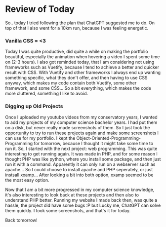 # Review of Today

So.. today I tried following the plan that ChatGPT suggested me to do. On top of that I also went for a 10km run, because I was feeling energetic. 

### Vanilla CSS = <3

Today I was quite productive, did quite a while on making the portfolio beautiful, especially the animation when hovering a video I spent some time on (2-3 hours). I also got reminded today, that I am considering not using frameworks such as Vuetify, because I tend to achieve a better and quicker result with CSS. With Vuetify and other frameworks I always end up wanting something specific, what they don't offer, and then having to use CSS anyway, which makes my code contain both Vuetify, some other framework, and some CSS... So a bit everything, which makes the code more cluttered, something I like to avoid.

### Digging up Old Projects

Once I uploaded my youtube videos from my conservatory years, I wanted to add my projects of my computer science bachelor years. I had put them on a disk, but never really made screenshots of them. So I just took the opportunity to try to run these projects again and make some screenshots I can use for my portfolio. I kept the Object-Oriented-Programming-Programming for tomorrow, because I thought it might take some time to run it. So, I started with the next project: web programming. This was quite interesting to get running again. It was made in PHP, and for some reason I thought PHP was like python, where you install some package, and then just run it with a command. Apparently it can only run on a webserver such as apache... So I could choose to install apache and PHP seperately, or just instsall xxamp... After looking a bit into both option, xxamp seemed to be the most easy option.

Now that I am a bit more progressed in my computer science knowledge, it's also interesting to look back at these projects and then also to understand PHP better. Running my website I made back then, was quite a hassle, the project did have some bugs :P but Lucky me, ChatGPT can solve them quickly. I took some screenshots, and that's it for today.

Back tomorrow!
